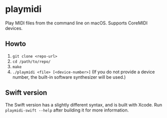 # playmidi

Play MIDI files from the command line on macOS. Supports CoreMIDI devices.

## Howto

1. `git clone <repo-url>`
2. `cd /path/to/repo/`
3. `make`
4. `./playmidi <file> [<device-number>]` (If you do not provide a device number, the built-in software synthesizer will be used.)

## Swift version

The Swift version has a slightly different syntax, and is built with Xcode. Run `playmidi-swift --help` after building it for more information.
